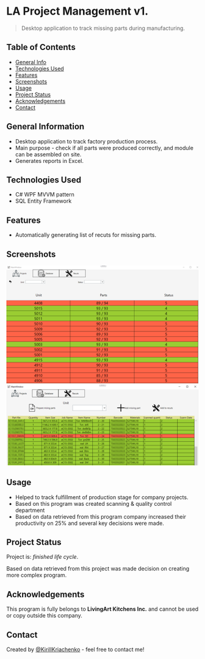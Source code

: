 # LA Project Management v1.
> Desktop application to track missing parts during manufacturing.

## Table of Contents
* [General Info](#general-information)
* [Technologies Used](#technologies-used)
* [Features](#features)
* [Screenshots](#screenshots)
* [Usage](#usage)
* [Project Status](#project-status)
* [Acknowledgements](#acknowledgements)
* [Contact](#contact)


## General Information
- Desktop application to track factory production process.
- Main purpose - check if all parts were produced correctly, and module can be assembled on site.
- Generates reports in Excel.


## Technologies Used
- C# WPF MVVM pattern
- SQL Entity Framework


## Features
- Automatically generating list of recuts for missing parts.


## Screenshots
![MainWindow](./LAProjectManagement/assets/LAPM.png)
![DetailsList](./LAProjectManagement/assets/Parts.png)
<!-- If you have screenshots you'd like to share, include them here. -->

## Usage
 - Helped to track fulfillment of production stage for company projects.
 - Based on this program was created scanning & quality control department
 - Based on data retrieved from this program company increased their productivity on 25% and several key decisions were made.

## Project Status
Project is: _finished life cycle_. 

Based on data retrieved from this project was made decision on creating more complex program.


## Acknowledgements
This program is fully belongs to <b>LivingArt Kitchens Inc.</b> and cannot be used or copy outside this company.


## Contact
Created by [@KirillKriachenko](https://github.com/KirillKriachenko) - feel free to contact me!

